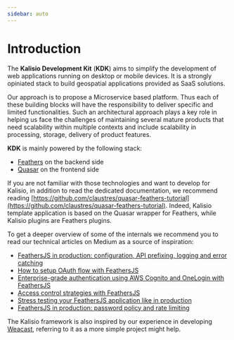 ```yaml
---
sidebar: auto
---
```


# Introduction

The **Kalisio Development Kit** (**KDK**) aims to simplify the development of web applications running on desktop or mobile devices. It is a strongly opiniated stack to build geospatial applications provided as SaaS solutions.

Our approach is to propose a Microservice based platform. Thus each of these building blocks will have the responsibility to deliver specific and limited functionalities. Such an architectural approach plays a key role in helping us face the challenges of maintaining several mature products that need scalability within multiple contexts and include scalability in processing, storage, delivery of product features.

**KDK** is mainly powered by the following stack:
* [Feathers](https://feathersjs.com/) on the backend side
* [Quasar](https://quasar-framework.org/) on the frontend side

If you are not familiar with those technologies and want to develop for Kalisio, in addition to read the dedicated documentation, we recommend reading [https://github.com/claustres/quasar-feathers-tutorial](https://github.com/claustres/quasar-feathers-tutorial). Indeed, Kalisio template application is based on the Quasar wrapper for Feathers, while Kalisio plugins are Feathers plugins.

To get a deeper overview of some of the internals we recommend you to read our technical articles on Medium as a source of inspiration:
* [FeathersJS in production: configuration, API prefixing, logging and error catching](https://blog.feathersjs.com/feathersjs-in-production-configuration-api-prefixing-logging-and-error-catching-2a80e044e233)
* [How to setup OAuth flow with FeathersJS](https://blog.feathersjs.com/how-to-setup-oauth-flow-with-featherjs-522bdecb10a8)
* [Enterprise-grade authentication using AWS Cognito and OneLogin with FeathersJS](https://blog.feathersjs.com/enterprise-grade-authentication-using-aws-cognito-and-onelogin-with-feathersjs-d4c6f46ab123)
* [Access control strategies with FeathersJS](https://blog.feathersjs.com/access-control-strategies-with-feathersjs-72452268739d)
* [Stress testing your FeathersJS application like in production](https://blog.feathersjs.com/stress-testing-your-feathersjs-application-like-in-production-4b8611ee8d9e)
* [FeathersJS in production: password policy and rate limiting](https://blog.feathersjs.com/feathersjs-in-production-password-policy-and-rate-limiting-32c9874dc563)

The Kalisio framework is also inspired by our experience in developing [Weacast](https://weacast.gitbooks.io/weacast-docs/), referring to it as a more simple project might help.


